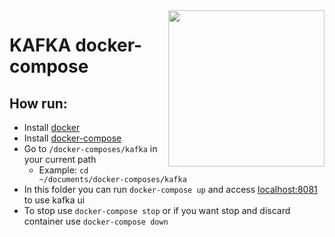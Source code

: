 <img src="https://blog.geekhunter.com.br/wp-content/uploads/2020/09/apache-kafka.png" width="250" align="right"/>

# KAFKA docker-compose

## How run:
- Install [docker](https://docs.docker.com/engine/install/)
- Install [docker-compose](https://docs.docker.com/compose/install/)
- Go to `/docker-composes/kafka` in your current path
  - Example: `cd ~/documents/docker-composes/kafka`
- In this folder you can run `docker-compose up` and access [localhost:8081](http://localhost:8081) to use kafka ui
- To stop use `docker-compose stop` or if you want stop and discard container use `docker-compose down`
